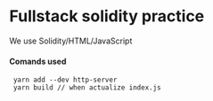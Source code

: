 # Fullstack solidity practice
We use Solidity/HTML/JavaScript


#### Comands used 
```
 yarn add --dev http-server
 yarn build // when actualize index.js
 ```